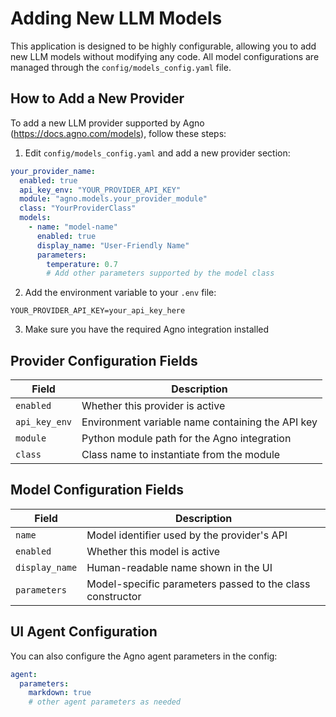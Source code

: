 # Adding New LLM Models

This application is designed to be highly configurable, allowing you to add new LLM models without modifying any code. All model configurations are managed through the `config/models_config.yaml` file.

## How to Add a New Provider

To add a new LLM provider supported by Agno (https://docs.agno.com/models), follow these steps:

1. Edit `config/models_config.yaml` and add a new provider section:

```yaml
your_provider_name:
  enabled: true
  api_key_env: "YOUR_PROVIDER_API_KEY"
  module: "agno.models.your_provider_module"
  class: "YourProviderClass"
  models:
    - name: "model-name"
      enabled: true
      display_name: "User-Friendly Name"
      parameters:
        temperature: 0.7
        # Add other parameters supported by the model class
```

2. Add the environment variable to your `.env` file:

```
YOUR_PROVIDER_API_KEY=your_api_key_here
```

3. Make sure you have the required Agno integration installed

## Provider Configuration Fields

| Field | Description |
|-------|-------------|
| `enabled` | Whether this provider is active |
| `api_key_env` | Environment variable name containing the API key |
| `module` | Python module path for the Agno integration |
| `class` | Class name to instantiate from the module |

## Model Configuration Fields

| Field | Description |
|-------|-------------|
| `name` | Model identifier used by the provider's API |
| `enabled` | Whether this model is active |
| `display_name` | Human-readable name shown in the UI |
| `parameters` | Model-specific parameters passed to the class constructor |

## UI Agent Configuration

You can also configure the Agno agent parameters in the config:

```yaml
agent:
  parameters:
    markdown: true
    # other agent parameters as needed
```
